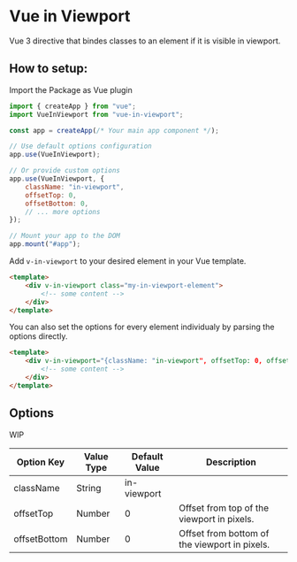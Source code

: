 # Vue in Viewport

Vue 3 directive that bindes classes to an element if it is visible in viewport.

## How to setup:

Import the Package as Vue plugin

```JavaScript
import { createApp } from "vue";
import VueInViewport from "vue-in-viewport";

const app = createApp(/* Your main app component */);

// Use default options configuration
app.use(VueInViewport);

// Or provide custom options
app.use(VueInViewport, {
    className: "in-viewport",
    offsetTop: 0,
    offsetBottom: 0,
    // ... more options
});

// Mount your app to the DOM
app.mount("#app");
```

Add `v-in-viewport` to your desired element in your Vue template.

```HTML
<template>
    <div v-in-viewport class="my-in-viewport-element">
        <!-- some content -->
    </div>
</template>
```

You can also set the options for every element individualy by parsing the options directly.

```HTML
<template>
    <div v-in-viewport="{className: "in-viewport", offsetTop: 0, offsetBottom: 0,}" class="my-in-viewport-element">
        <!-- some content -->
    </div>
</template>
```

## Options

WIP

| Option Key   | Value Type | Default Value | Description                                   |
| ------------ | ---------- | ------------- | --------------------------------------------- |
| className    | String     | in-viewport   |                                               |
| offsetTop    | Number     | 0             | Offset from top of the viewport in pixels.    |
| offsetBottom | Number     | 0             | Offset from bottom of the viewport in pixels. |
